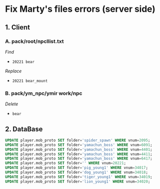 # Fix Marty's files errors (server side)

## 1. Client

### A. pack/root/npcllist.txt

*Find*
 - ```20221	bear```

*Replace*
 - ```20221	bear_mount```

### B. pack/ym_npc/ymir work/npc

*Delete*
 - ```bear```



## 2. DataBase

```sql
UPDATE player.mob_proto SET folder='spider_spawn' WHERE vnum=2095;
UPDATE player.mob_proto SET folder='yamachun_boss' WHERE vnum=6091;
UPDATE player.mob_proto SET folder='yamachun_boss' WHERE vnum=4401;
UPDATE player.mob_proto SET folder='yamachun_boss' WHERE vnum=4411;
UPDATE player.mob_proto SET folder='yamachun_boss' WHERE vnum=6417;
UPDATE player.mob_proto SET folder='' WHERE vnum=20221;
UPDATE player.mob_proto SET folder='pig_young1' WHERE vnum=34017;
UPDATE player.mob_proto SET folder='dog_young1' WHERE vnum=34018;
UPDATE player.mob_proto SET folder='tiger_young1' WHERE vnum=34019;
UPDATE player.mob_proto SET folder='lion_young1' WHERE vnum=34020;
```

